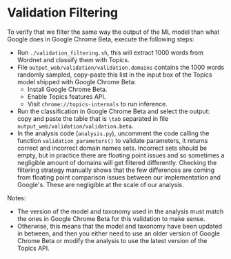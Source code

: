# Validation Filtering

To verify that we filter the same way the output of the ML model than what
Google does in Google Chrome Beta, execute the following steps:

- Run `./validation_filtering.sh`, this will extract 1000 words from Wordnet and
  classify them with Topics.
- File `output_web/validation/validation.domains` contains the 1000 words randomly
  sampled, copy-paste this list in the input box of the Topics model shipped
  with Google Chrome Beta:
  - Install Google Chrome Beta.
  - Enable Topics features API.
  - Visit `chrome://topics-internals` to run inference.
- Run the classification in Google Chrome Beta and select the output: copy and
  paste the table that is `\tab` separated in file
  `output_web/validation/validation.beta`.
- In the analysis code (`analysis.py`), uncomment the code calling the function
  `validation_parameters()` to validate parameters, it returns correct and
  incorrect domain names sets. Incorrect sets should be empty, but in practice
  there are floating point issues and so sometimes a negligible amount of
  domains will get filtered differently. Checking the filtering strategy
  manually shows that the few differences are coming from floating point
  comparison issues between our implementation and Google's. These are
  negligible at the scale of our analysis.

Notes:
- The version of the model and taxonomy used in the analysis must match the ones
  in Google Chrome Beta for this validation to make sense.
- Otherwise, this means that the model and taxonomy have been updated in
  between, and then you either need to use an older version of Google Chrome
  Beta or modify the analysis to use the latest version of the Topics API.